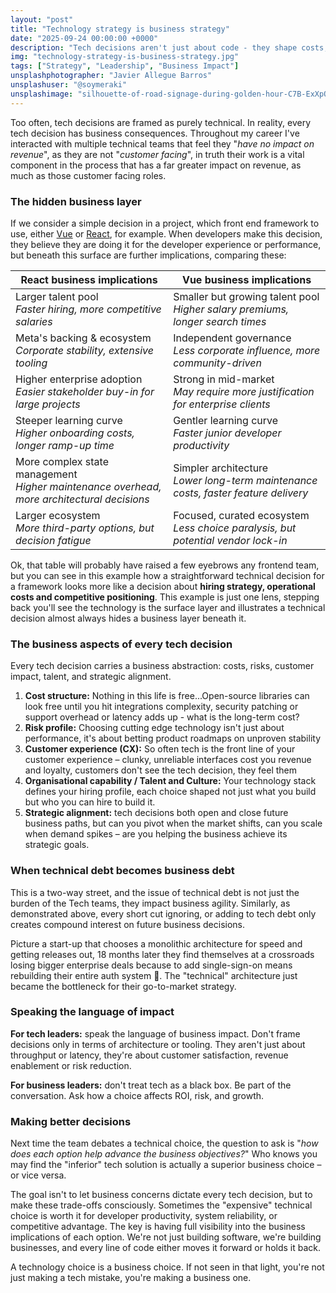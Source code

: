 ```yaml
---
layout: "post"
title: "Technology strategy is business strategy"
date: "2025-09-24 00:00:00 +0000"
description: "Tech decisions aren't just about code - they shape costs, risks, customers, and growth. This post explores why every technology choice is a business decision, and how they should be approached."
img: "technology-strategy-is-business-strategy.jpg"
tags: ["Strategy", "Leadership", "Business Impact"]
unsplashphotographer: "Javier Allegue Barros"
unsplashuser: "@soymeraki"
unsplashimage: "silhouette-of-road-signage-during-golden-hour-C7B-ExXpOIE"
---
```


Too often, tech decisions are framed as purely technical. In reality, every tech decision has business consequences. Throughout my career I've interacted with multiple technical teams that feel they "*have no impact on revenue*", as they are not "*customer facing*", in truth their work is a vital component in the process that has a far greater impact on revenue, as much as those customer facing roles.

### The hidden business layer
If we consider a simple decision in a project, which front end framework to use, either [Vue](https://vuejs.org/) or [React](https://react.dev/), for example. When developers make this decision, they believe they are doing it for the developer experience or performance, but beneath this surface are further implications, comparing these:

| React business implications																	| Vue business implications |
|-----------------------------------------------------------------------------------------------|---------------------------|
| Larger talent pool<br />*Faster hiring, more competitive salaries*							| Smaller but growing talent pool<br />*Higher salary premiums, longer search times* |
| Meta's backing & ecosystem<br />*Corporate stability, extensive tooling*						| Independent governance<br />*Less corporate influence, more community-driven* |
| Higher enterprise adoption<br />*Easier stakeholder buy-in for large projects*				| Strong in mid-market<br />*May require more justification for enterprise clients* |
| Steeper learning curve<br />*Higher onboarding costs, longer ramp-up time* 					| Gentler learning curve<br />*Faster junior developer productivity* |
| More complex state management<br />*Higher maintenance overhead, more architectural decisions*| Simpler architecture<br />*Lower long-term maintenance costs, faster feature delivery* |
| Larger ecosystem<br />*More third-party options, but decision fatigue* 						| Focused, curated ecosystem<br />*Less choice paralysis, but potential vendor lock-in* |

Ok, that table will probably have raised a few eyebrows any frontend team, but you can see in this example how a straightforward technical decision for a framework looks more like a decision about **hiring strategy, operational costs and competitive positioning**. This example is just one lens, stepping back you'll see the technology is the surface layer and illustrates a technical decision almost always hides a business layer beneath it.

### The business aspects of every tech decision
Every tech decision carries a business abstraction: costs, risks, customer impact, talent, and strategic alignment.

1. **Cost structure:** Nothing in this life is free...Open-source libraries can look free until you hit integrations complexity, security patching or support overhead or latency adds up - what is the long-term cost?
2. **Risk profile:** Choosing cutting edge technology isn't just about performance, it's about betting product roadmaps on unproven stability
3. **Customer experience (CX):** So often tech is the front line of your customer experience – clunky, unreliable interfaces cost you revenue and loyalty, customers don't see the tech decision, they feel them
4. **Organisational capability / Talent and Culture:** Your technology stack defines your hiring profile, each choice shaped not just what you build but who you can hire to build it.
5. **Strategic alignment:** tech decisions both open and close future business paths, but can you pivot when the market shifts, can you scale when demand spikes – are you helping the business achieve its strategic goals.

### When technical debt becomes business debt
This is a two-way street, and the issue of technical debt is not just the burden of the Tech teams, they impact business agility. Similarly, as demonstrated above, every short cut ignoring, or adding to tech debt only creates compound interest on future business decisions.

Picture a start-up that chooses a monolithic architecture for speed and getting releases out, 18 months later they find themselves at a crossroads losing bigger enterprise deals because to add single-sign-on means rebuilding their entire auth system :grimacing:. The "technical" architecture just became the bottleneck for their go-to-market strategy.

### Speaking the language of impact
**For tech leaders:** speak the language of business impact. Don't frame decisions only in terms of architecture or tooling. They aren't just about throughput or latency, they're about customer satisfaction, revenue enablement or risk reduction.

**For business leaders:** don't treat tech as a black box. Be part of the conversation. Ask how a choice affects ROI, risk, and growth.

### Making better decisions
Next time the team debates a technical choice, the question to ask is "*how does each option help advance the business objectives?*" Who knows you may find the "inferior" tech solution is actually a superior business choice – or vice versa.

The goal isn't to let business concerns dictate every tech decision, but to make these trade-offs consciously. Sometimes the "expensive" technical choice is worth it for developer productivity, system reliability, or competitive advantage. The key is having full visibility into the business implications of each option. We're not just building software, we're building businesses, and every line of code either moves it forward or holds it back.

A technology choice is a business choice. If not seen in that light, you're not just making a tech mistake, you're making a business one.